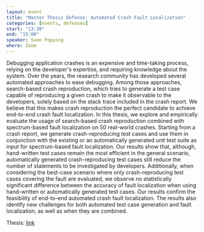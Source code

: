 ```yaml
---
layout: event
title: "Master Thesis Defense: Automated Crash Fault Localization"
categories: [events, defenses]
start: "13:30"
end: "15:00"
speaker: Sven Popping
where: Zoom
---
```


Debugging application crashes is an expensive and time-taking process, relying on the developer's expertise, and requiring knowledge about the system.
Over the years, the research community has developed several automated approaches to ease debugging.
Among those approaches, search-based crash reproduction, which tries to generate a test case capable of reproducing a given crash to make it observable to the developers, solely based on the stack trace included in the crash report.
We believe that this makes crash reproduction the perfect candidate to achieve end-to-end crash fault localization.
In this thesis, we explore and empirically evaluate the usage of search-based crash reproduction combined with spectrum-based fault localization on 50 real-world crashes.
Starting from a crash report, we generate crash-reproducing test cases and use them in conjunction with the existing or an automatically generated unit test suite as input for spectrum-based fault localization.
Our results show that, although, hand-written test cases remain the most efficient in the general scenario, automatically generated crash-reproducing test cases still reduce the number of statements to be investigated by developers.
Additionally, when considering the best-case scenario where only crash-reproducing test cases covering the fault are evaluated, we observe no statistically significant difference between the accuracy of fault localization when using hand-written or automatically generated test cases.
Our results confirm the feasibility of end-to-end automated crash fault localization.
The results also identify new challenges for both automated test case generation and fault localization, as well as when they are combined.

Thesis: [link](http://resolver.tudelft.nl/uuid:da6486bd-886c-44ac-832a-f9825f6a2ba8)
